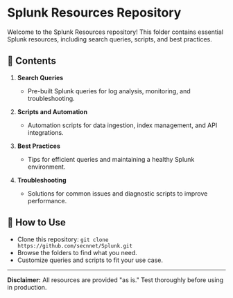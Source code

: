 # Splunk Resources Repository

Welcome to the Splunk Resources repository! This folder contains essential Splunk resources, including search queries, scripts, and best practices.

## 📂 Contents

1. **Search Queries**

   - Pre-built Splunk queries for log analysis, monitoring, and troubleshooting.

2. **Scripts and Automation**

   - Automation scripts for data ingestion, index management, and API integrations.

3. **Best Practices**

   - Tips for efficient queries and maintaining a healthy Splunk environment.

4. **Troubleshooting**

   - Solutions for common issues and diagnostic scripts to improve performance.

## 📜 How to Use

- Clone this repository: `git clone https://github.com/secnnet/Splunk.git`
- Browse the folders to find what you need.
- Customize queries and scripts to fit your use case.

---

**Disclaimer:** All resources are provided "as is." Test thoroughly before using in production.
